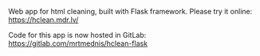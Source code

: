 Web app for html cleaning, built with Flask framework. Please try it online: https://hclean.mdr.lv/

Code for this app is now hosted in GitLab: https://gitlab.com/mrtmednis/hclean-flask
